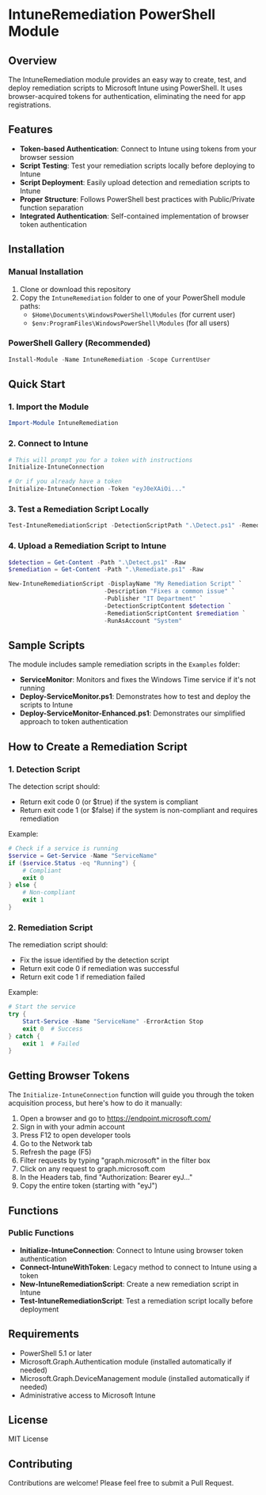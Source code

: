 # IntuneRemediation PowerShell Module

## Overview

The IntuneRemediation module provides an easy way to create, test, and deploy remediation scripts to Microsoft Intune using PowerShell. It uses browser-acquired tokens for authentication, eliminating the need for app registrations.

## Features

- **Token-based Authentication**: Connect to Intune using tokens from your browser session
- **Script Testing**: Test your remediation scripts locally before deploying to Intune
- **Script Deployment**: Easily upload detection and remediation scripts to Intune
- **Proper Structure**: Follows PowerShell best practices with Public/Private function separation
- **Integrated Authentication**: Self-contained implementation of browser token authentication

## Installation

### Manual Installation

1. Clone or download this repository
2. Copy the `IntuneRemediation` folder to one of your PowerShell module paths:
   - `$Home\Documents\WindowsPowerShell\Modules` (for current user)
   - `$env:ProgramFiles\WindowsPowerShell\Modules` (for all users)

### PowerShell Gallery (Recommended)

```powershell
Install-Module -Name IntuneRemediation -Scope CurrentUser
```

## Quick Start

### 1. Import the Module

```powershell
Import-Module IntuneRemediation
```

### 2. Connect to Intune

```powershell
# This will prompt you for a token with instructions
Initialize-IntuneConnection

# Or if you already have a token
Initialize-IntuneConnection -Token "eyJ0eXAiOi..."
```

### 3. Test a Remediation Script Locally

```powershell
Test-IntuneRemediationScript -DetectionScriptPath ".\Detect.ps1" -RemediationScriptPath ".\Remediate.ps1" -Cycles 1
```

### 4. Upload a Remediation Script to Intune

```powershell
$detection = Get-Content -Path ".\Detect.ps1" -Raw
$remediation = Get-Content -Path ".\Remediate.ps1" -Raw

New-IntuneRemediationScript -DisplayName "My Remediation Script" `
                           -Description "Fixes a common issue" `
                           -Publisher "IT Department" `
                           -DetectionScriptContent $detection `
                           -RemediationScriptContent $remediation `
                           -RunAsAccount "System"
```

## Sample Scripts

The module includes sample remediation scripts in the `Examples` folder:

- **ServiceMonitor**: Monitors and fixes the Windows Time service if it's not running
- **Deploy-ServiceMonitor.ps1**: Demonstrates how to test and deploy the scripts to Intune
- **Deploy-ServiceMonitor-Enhanced.ps1**: Demonstrates our simplified approach to token authentication

## How to Create a Remediation Script

### 1. Detection Script

The detection script should:
- Return exit code 0 (or $true) if the system is compliant
- Return exit code 1 (or $false) if the system is non-compliant and requires remediation

Example:
```powershell
# Check if a service is running
$service = Get-Service -Name "ServiceName"
if ($service.Status -eq "Running") {
    # Compliant
    exit 0
} else {
    # Non-compliant
    exit 1
}
```

### 2. Remediation Script

The remediation script should:
- Fix the issue identified by the detection script
- Return exit code 0 if remediation was successful
- Return exit code 1 if remediation failed

Example:
```powershell
# Start the service
try {
    Start-Service -Name "ServiceName" -ErrorAction Stop
    exit 0  # Success
} catch {
    exit 1  # Failed
}
```

## Getting Browser Tokens

The `Initialize-IntuneConnection` function will guide you through the token acquisition process, but here's how to do it manually:

1. Open a browser and go to https://endpoint.microsoft.com/
2. Sign in with your admin account
3. Press F12 to open developer tools
4. Go to the Network tab
5. Refresh the page (F5)
6. Filter requests by typing "graph.microsoft" in the filter box
7. Click on any request to graph.microsoft.com
8. In the Headers tab, find "Authorization: Bearer eyJ..."
9. Copy the entire token (starting with "eyJ")

## Functions

### Public Functions

- **Initialize-IntuneConnection**: Connect to Intune using browser token authentication
- **Connect-IntuneWithToken**: Legacy method to connect to Intune using a token
- **New-IntuneRemediationScript**: Create a new remediation script in Intune
- **Test-IntuneRemediationScript**: Test a remediation script locally before deployment

## Requirements

- PowerShell 5.1 or later
- Microsoft.Graph.Authentication module (installed automatically if needed)
- Microsoft.Graph.DeviceManagement module (installed automatically if needed)
- Administrative access to Microsoft Intune

## License

MIT License

## Contributing

Contributions are welcome! Please feel free to submit a Pull Request. 